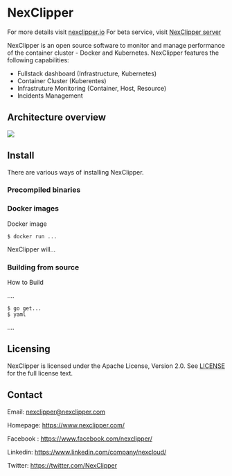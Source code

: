 # NexClipper

For more details visit [nexclipper.io](https://www.nexclipper.com/) For beta service, visit [NexClipper server](https://server.nexclipper.com)

NexClipper is an open source software to monitor and manage performance of the container cluster - Docker and Kubernetes. NexClipper features the following capabilities:

- Fullstack dashboard (Infrastructure, Kubernetes)
- Container Cluster (Kuberentes)
- Infrastruture Monitoring (Container, Host, Resource)
- Incidents Management

## Architecture overview

![](image)

## Install

There are various ways of installing NexClipper.

### Precompiled binaries



### Docker images

Docker image

    $ docker run ...

NexClipper will...

### Building from source

How to Build

....

    $ go get...
    $ yaml

....

## Licensing

NexClipper is licensed under the Apache License, Version 2.0. See [LICENSE](https://github.com/NexClipper/NexClipper/blob/master/LICENSE) for the full license text.

## Contact

Email: nexclipper@nexclipper.com

Homepage: https://www.nexclipper.com/

Facebook : https://www.facebook.com/nexclipper/

Linkedin: https://www.linkedin.com/company/nexcloud/

Twitter: https://twitter.com/NexClipper
